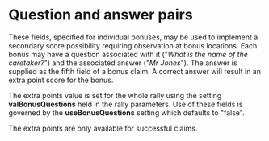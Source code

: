 # Question and answer pairs

These fields, specified for individual bonuses, may be used to implement a secondary score possibility requiring observation at bonus locations. Each bonus may have a question associated with it ("*What is the name of the caretaker?*") and the associated answer ("*Mr Jones*"). The answer is supplied as the fifth field of a bonus claim. A correct answer will result in an extra point score for the bonus.

The extra points value is set for the whole rally using the setting **valBonusQuestions** held in the rally parameters. Use of these fields is governed by the **useBonusQuestions** setting which defaults to "false".

The extra points are only available for successful claims.
